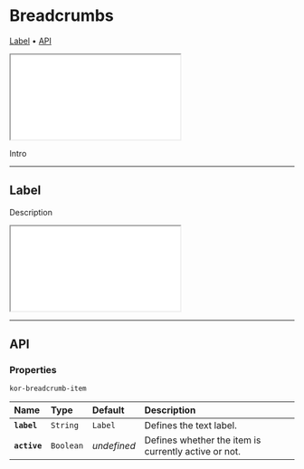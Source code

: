 # Breadcrumbs

[Label](components/breadcrumbs#label) • [API](components/breadcrumbs#api)

<iframe src="./assets/docs/components/breadcrumbs/main.html"></iframe>

Intro

---

## Label

Description

<iframe src="./assets/docs/components/breadcrumbs/label.html"></iframe>

---

## API

### Properties 

`kor-breadcrumb-item`

| Name | Type | Default | Description |
| :-- | :-- | :-- | :-- |
| **`label`** | `String` | `Label` | Defines the text label. |
| **`active`** | `Boolean` | _undefined_ | Defines whether the item is currently active or not. |
